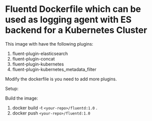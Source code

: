 # Fluentd Dockerfile which can be used as logging agent with ES backend for a Kubernetes Cluster

This image with have the following plugins:

1. fluent-plugin-elasticsearch 
2. fluent-plugin-concat
3. fluent-plugin-kubernetes
4. fluent-plugin-kubernetes_metadata_filter

Modify the dockerfile is you need to add more plugins. 


Setup:

Build the image: 

1. docker build -t `<your-repo>/fluentd:1.0` .  
2. docker push `<your-repo>/fluentd:1.0` 

